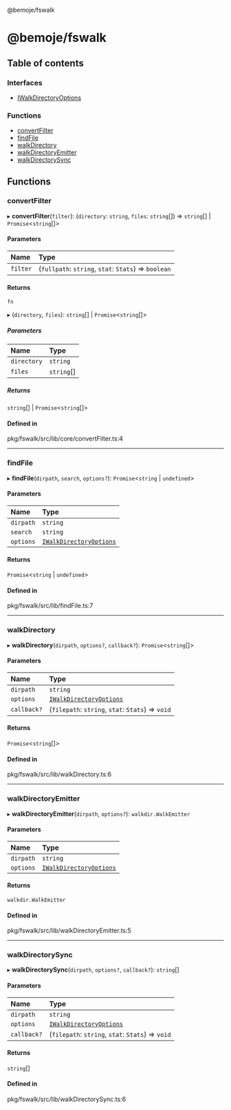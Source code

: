 @bemoje/fswalk

# @bemoje/fswalk

## Table of contents

### Interfaces

- [IWalkDirectoryOptions](/docs/md/interfaces/IWalkDirectoryOptions.md)

### Functions

- [convertFilter](/docs/md/index.md#convertfilter)
- [findFile](/docs/md/index.md#findfile)
- [walkDirectory](/docs/md/index.md#walkdirectory)
- [walkDirectoryEmitter](/docs/md/index.md#walkdirectoryemitter)
- [walkDirectorySync](/docs/md/index.md#walkdirectorysync)

## Functions

### convertFilter

▸ **convertFilter**(`filter`): (`directory`: `string`, `files`: `string`[]) => `string`[] \| `Promise`<`string`[]\>

#### Parameters

| Name | Type |
| :------ | :------ |
| `filter` | (`fullpath`: `string`, `stat`: `Stats`) => `boolean` |

#### Returns

`fn`

▸ (`directory`, `files`): `string`[] \| `Promise`<`string`[]\>

##### Parameters

| Name | Type |
| :------ | :------ |
| `directory` | `string` |
| `files` | `string`[] |

##### Returns

`string`[] \| `Promise`<`string`[]\>

#### Defined in

pkg/fswalk/src/lib/core/convertFilter.ts:4

___

### findFile

▸ **findFile**(`dirpath`, `search`, `options?`): `Promise`<`string` \| `undefined`\>

#### Parameters

| Name | Type |
| :------ | :------ |
| `dirpath` | `string` |
| `search` | `string` |
| `options` | [`IWalkDirectoryOptions`](/docs/md/interfaces/IWalkDirectoryOptions.md) |

#### Returns

`Promise`<`string` \| `undefined`\>

#### Defined in

pkg/fswalk/src/lib/findFile.ts:7

___

### walkDirectory

▸ **walkDirectory**(`dirpath`, `options?`, `callback?`): `Promise`<`string`[]\>

#### Parameters

| Name | Type |
| :------ | :------ |
| `dirpath` | `string` |
| `options` | [`IWalkDirectoryOptions`](/docs/md/interfaces/IWalkDirectoryOptions.md) |
| `callback?` | (`filepath`: `string`, `stat`: `Stats`) => `void` |

#### Returns

`Promise`<`string`[]\>

#### Defined in

pkg/fswalk/src/lib/walkDirectory.ts:6

___

### walkDirectoryEmitter

▸ **walkDirectoryEmitter**(`dirpath`, `options?`): `walkdir.WalkEmitter`

#### Parameters

| Name | Type |
| :------ | :------ |
| `dirpath` | `string` |
| `options` | [`IWalkDirectoryOptions`](/docs/md/interfaces/IWalkDirectoryOptions.md) |

#### Returns

`walkdir.WalkEmitter`

#### Defined in

pkg/fswalk/src/lib/walkDirectoryEmitter.ts:5

___

### walkDirectorySync

▸ **walkDirectorySync**(`dirpath`, `options?`, `callback?`): `string`[]

#### Parameters

| Name | Type |
| :------ | :------ |
| `dirpath` | `string` |
| `options` | [`IWalkDirectoryOptions`](/docs/md/interfaces/IWalkDirectoryOptions.md) |
| `callback?` | (`filepath`: `string`, `stat`: `Stats`) => `void` |

#### Returns

`string`[]

#### Defined in

pkg/fswalk/src/lib/walkDirectorySync.ts:6
